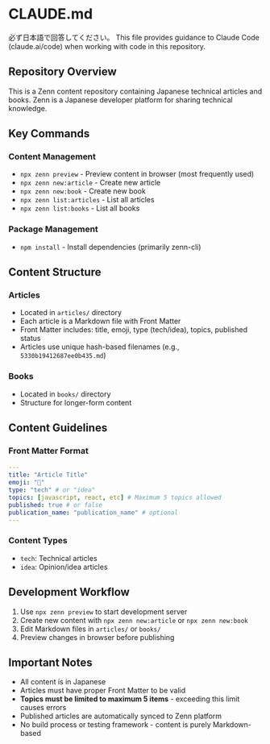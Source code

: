 # CLAUDE.md
必ず日本語で回答してください。
This file provides guidance to Claude Code (claude.ai/code) when working with code in this repository.

## Repository Overview

This is a Zenn content repository containing Japanese technical articles and books. Zenn is a Japanese developer platform for sharing technical knowledge.

## Key Commands

### Content Management
- `npx zenn preview` - Preview content in browser (most frequently used)
- `npx zenn new:article` - Create new article
- `npx zenn new:book` - Create new book 
- `npx zenn list:articles` - List all articles
- `npx zenn list:books` - List all books

### Package Management
- `npm install` - Install dependencies (primarily zenn-cli)

## Content Structure

### Articles
- Located in `articles/` directory
- Each article is a Markdown file with Front Matter
- Front Matter includes: title, emoji, type (tech/idea), topics, published status
- Articles use unique hash-based filenames (e.g., `5330b19412687ee0b435.md`)

### Books
- Located in `books/` directory
- Structure for longer-form content

## Content Guidelines

### Front Matter Format
```yaml
---
title: "Article Title"
emoji: "📝"
type: "tech" # or "idea"
topics: [javascript, react, etc] # Maximum 5 topics allowed
published: true # or false
publication_name: "publication_name" # optional
---
```

### Content Types
- `tech`: Technical articles
- `idea`: Opinion/idea articles

## Development Workflow

1. Use `npx zenn preview` to start development server
2. Create new content with `npx zenn new:article` or `npx zenn new:book`
3. Edit Markdown files in `articles/` or `books/`
4. Preview changes in browser before publishing

## Important Notes

- All content is in Japanese
- Articles must have proper Front Matter to be valid
- **Topics must be limited to maximum 5 items** - exceeding this limit causes errors
- Published articles are automatically synced to Zenn platform
- No build process or testing framework - content is purely Markdown-based